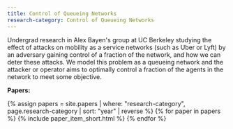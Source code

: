 ```yaml
---
title: Control of Queueing Networks
research-category: Control of Queueing Networks
---
```


Undergrad research in Alex Bayen's group at UC Berkeley studying the effect of
attacks on mobility as a service networks (such as Uber or Lyft) by an adversary
gaining control of a fraction of the network, and how we can deter these
attacks. We model this problem as a queueing network and the attacker or
operator aims to optimally control a fraction of the agents in the network to
meet some objective.

<div><b>Papers:</b></div>

{% assign papers = site.papers | where: "research-category", page.research-category | sort: "year" | reverse %}
{% for paper in papers %}
{% include paper_item_short.html %}
{% endfor %}
